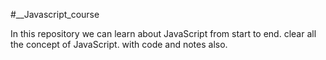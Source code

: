 #__Javascript_course

In this repository we can learn about JavaScript from start to end.
clear all the concept of JavaScript.
with code and notes also.
